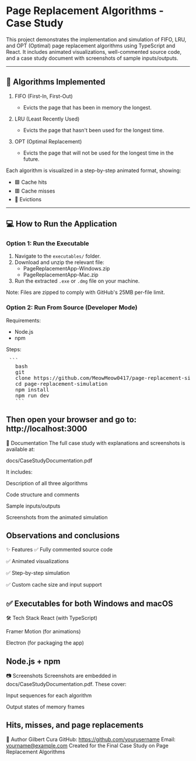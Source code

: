 # Page Replacement Algorithms - Case Study

This project demonstrates the implementation and simulation of FIFO, LRU, and OPT (Optimal) page replacement algorithms using TypeScript and React. It includes animated visualizations, well-commented source code, and a case study document with screenshots of sample inputs/outputs.

-------
## 🧠 Algorithms Implemented

1. FIFO (First-In, First-Out)  
   - Evicts the page that has been in memory the longest.

2. LRU (Least Recently Used)  
   - Evicts the page that hasn't been used for the longest time.

3. OPT (Optimal Replacement)  
   - Evicts the page that will not be used for the longest time in the future.

Each algorithm is visualized in a step-by-step animated format, showing:
- 🟩 Cache hits
- 🟥 Cache misses
- 🔄 Evictions

------

## 💻 How to Run the Application

### Option 1: Run the Executable

1. Navigate to the `executables/` folder.
2. Download and unzip the relevant file:
   - PageReplacementApp-Windows.zip
   - PageReplacementApp-Mac.zip
3. Run the extracted `.exe` or `.dmg` file on your machine.

Note: Files are zipped to comply with GitHub's 25MB per-file limit.

### Option 2: Run From Source (Developer Mode)

Requirements:
- Node.js
- npm

Steps:
   <pre> ```
   bash 
   git 
   clone https://github.com/MeowMeow0417/page-replacement-simulation.git 
   cd page-replacement-simulation 
   npm install 
   npm run dev 
   ``` </pre>

Then open your browser and go to: http://localhost:3000
----
📄 Documentation
The full case study with explanations and screenshots is available at:

docs/CaseStudyDocumentation.pdf

It includes:

Description of all three algorithms

Code structure and comments

Sample inputs/outputs

Screenshots from the animated simulation

Observations and conclusions
---
✨ Features
✅ Fully commented source code

✅ Animated visualizations

✅ Step-by-step simulation

✅ Custom cache size and input support

✅ Executables for both Windows and macOS
---
🛠 Tech Stack
React (with TypeScript)

Framer Motion (for animations)

Electron (for packaging the app)

Node.js + npm
---
📷 Screenshots
Screenshots are embedded in docs/CaseStudyDocumentation.pdf. These cover:

Input sequences for each algorithm

Output states of memory frames

Hits, misses, and page replacements
---
👤 Author
Gilbert Cura
GitHub: https://github.com/yourusername
Email: yourname@example.com
Created for the Final Case Study on Page Replacement Algorithms

